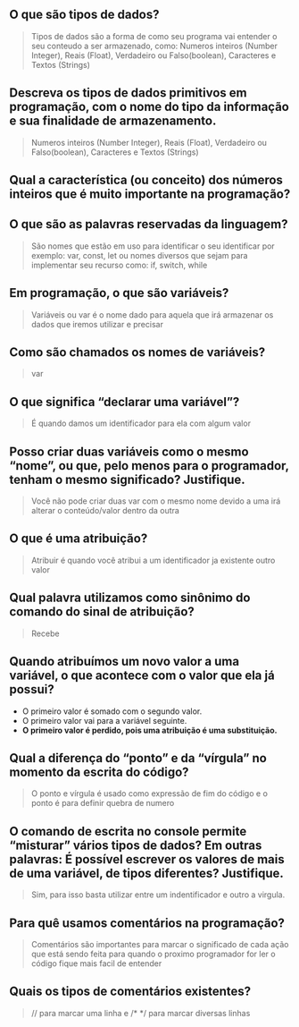 ## O que são tipos de dados?

>Tipos de dados são a forma de como seu programa vai entender o seu conteudo a ser armazenado, como: Numeros inteiros (Number Integer), Reais (Float), Verdadeiro ou Falso(boolean), Caracteres e Textos (Strings)

## Descreva os tipos de dados primitivos em programação, com o nome do tipo da informação e sua finalidade de armazenamento.

>Numeros inteiros (Number Integer), Reais (Float), Verdadeiro ou Falso(boolean), Caracteres e Textos (Strings)

## Qual a característica (ou conceito) dos números inteiros que é muito importante na programação?

>

## O que são as palavras reservadas da linguagem?

>São nomes que estão em uso para identificar o seu identificar por exemplo: var, const, let ou nomes diversos que sejam para implementar seu recurso como: if, switch, while

## Em programação, o que são variáveis?

>Variáveis ou var é o nome dado para aquela que irá armazenar os dados que iremos utilizar e precisar

## Como são chamados os nomes de variáveis?

>var

## O que significa “declarar uma variável”?

>É quando damos um identificador para ela com algum valor

## Posso criar duas variáveis como o mesmo “nome”, ou que, pelo menos para o programador, tenham o mesmo significado? Justifique.

>Você não pode criar duas var com o mesmo nome devido a uma irá alterar o conteúdo/valor dentro da outra

## O que é uma atribuição?

>Atribuir é quando você atribui a um identificador ja existente outro valor

## Qual palavra utilizamos como sinônimo do comando do sinal de atribuição?

>Recebe

## Quando atribuímos um novo valor a uma variável, o que acontece com o valor que ela já possui?

* O primeiro valor é somado com o segundo valor.
* O primeiro valor vai para a variável seguinte.
* **O primeiro valor é perdido, pois uma atribuição é uma substituição.**

## Qual a diferença do “ponto” e da “vírgula” no momento da escrita do código?

>O ponto e vírgula é usado como expressão de fim do código e o ponto é para definir quebra de numero

## O comando de escrita no console permite “misturar” vários tipos de dados? Em outras palavras: É possível escrever os valores de mais de uma variável, de tipos diferentes? Justifique.

>Sim, para isso basta utilizar entre um indentificador e outro a virgula.

## Para quê usamos comentários na programação?

>Comentários são importantes para marcar o significado de cada ação que está sendo feita para quando o proximo programador for ler o código fique mais facil de entender

## Quais os tipos de comentários existentes?

>// para marcar uma linha e /* */ para marcar diversas linhas